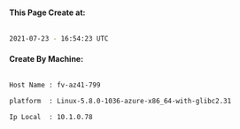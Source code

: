 
   
#### This Page Create at:

```bash

2021-07-23 - 16:54:23 UTC

```

#### Create By Machine:

```bash

Host Name : fv-az41-799

platform  : Linux-5.8.0-1036-azure-x86_64-with-glibc2.31

Ip Local  : 10.1.0.78

```

